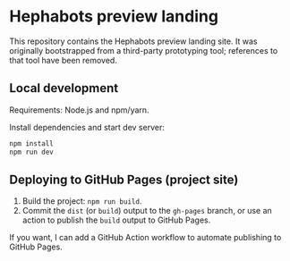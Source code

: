 # Hephabots preview landing

This repository contains the Hephabots preview landing site. It was originally bootstrapped from a third-party prototyping tool; references to that tool have been removed.

## Local development

Requirements: Node.js and npm/yarn.

Install dependencies and start dev server:

```sh
npm install
npm run dev
```

## Deploying to GitHub Pages (project site)

1. Build the project: `npm run build`.
2. Commit the `dist` (or `build`) output to the `gh-pages` branch, or use an action to publish the `build` output to GitHub Pages.

If you want, I can add a GitHub Action workflow to automate publishing to GitHub Pages.
